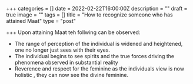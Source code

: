 +++
categories = []
date = 2022-02-22T16:00:00Z
description = ""
draft = true
image = ""
tags = []
title = "How to recognize someone who has attained Maat"
type = "post"

+++
Upon attaining Maat teh follwing can be observed:

*  The range of perception of the individual is widened and heightened, one no longer just sees with their eyes.
* The individual begins to see spirits and the true forces driving the phenomena observed in substantial reality
* Reverence and respect for the feminine as the individuals view is now holistic , they can now see the divine feminine. 